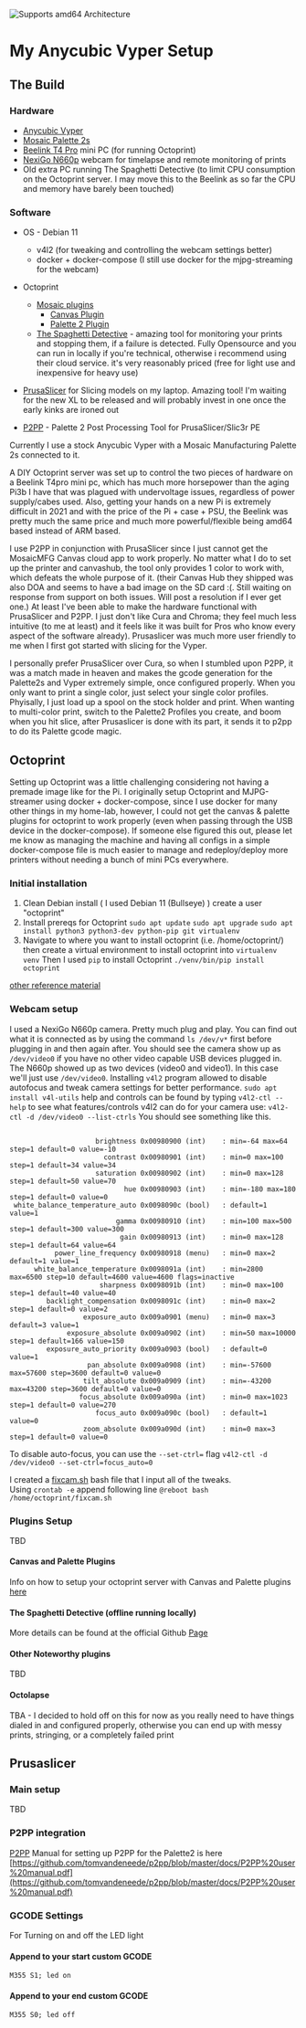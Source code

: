 ![Supports amd64 Architecture][op-vyper-amd64-shield]

# My Anycubic Vyper Setup

## The Build
### Hardware
- [Anycubic Vyper](https://www.anycubic.com/products/anycubic-vyper)
- [Mosaic Palette 2s](https://www.mosaicmfg.com/products/palette-2s)
- [Beelink T4 Pro](https://www.amazon.com/Beelink-Windows-Celeron-Computer-Supports/dp/B09373HTN7/ref=sr_1_3?keywords=beelink%20t4%20pro&qid=1638812712&s=electronics&sr=1-3) mini PC (for running Octoprint)
- [NexiGo N660p](https://www.amazon.com/AutoFocus-Microphone-NexiGo-N660P-Computer/dp/B08L7ZLNHB) webcam for timelapse and remote monitoring of prints
- Old extra PC running The Spaghetti Detective (to limit CPU consumption on the Octoprint server. I may move this to the Beelink as so far the CPU and memory have barely been touched)

### Software
- OS - Debian 11
	- v4l2 (for tweaking and controlling the webcam settings better)
	- docker + docker-compose (I still use docker for the mjpg-streaming for the webcam)
- Octoprint
	- [Mosaic plugins](https://support.mosaicmfg.com/Guide/Setup+Guide:+DIY+CANVAS+Hub+(OctoPi+++CANVAS+and+P2+Plugins)/42)
		- [Canvas Plugin](https://gitlab.com/mosaic-mfg/canvas-plugin/-/archive/master/canvas-plugin-master.zip) 
		- [Palette 2 Plugin](https://gitlab.com/mosaic-mfg/palette-2-plugin/-/archive/master/palette-2-plugin-master.zip)
	- [The Spaghetti Detective](https://github.com/TheSpaghettiDetective/TheSpaghettiDetective) - amazing tool for monitoring your prints and stopping them, if a failure is detected. Fully Opensource and you can run in locally if you're technical, otherwise i recommend using their cloud service. it's very reasonably priced (free for light use and inexpensive for heavy use)

- [PrusaSlicer](https://www.prusa3d.com/page/prusaslicer_424/) for Slicing models on my laptop. Amazing tool! I'm waiting for the new XL to be released and will probably invest in one once the early kinks are ironed out
-  [P2PP](https://github.com/tomvandeneede/p2pp) - Palette 2 Post Processing Tool for PrusaSlicer/Slic3r PE
	

Currently I use a stock Anycubic Vyper with a Mosaic Manufacturing Palette 2s connected to it.

A DIY Octoprint server was set up to control the two pieces of hardware on a Beelink T4pro mini pc, which has much more horsepower than the aging Pi3b I have that was plagued with undervoltage issues, regardless of power supply/cabes used. Also, getting your hands on a new Pi is extremely difficult in 2021 and with the price of the Pi + case + PSU, the Beelink was pretty much the same price and much more powerful/flexible being amd64 based instead of ARM based. 

I use P2PP in conjunction with PrusaSlicer since I just cannot get the MosaicMFG Canvas cloud app to work properly. No matter what I do to set up the printer and canvashub, the tool only provides 1 color to work with, which defeats the whole purpose of it.  (their Canvas Hub they shipped was also DOA and seems to have a bad image on the SD card :(. Still waiting on response from support on both issues. Will post a resolution if I ever get one.)
At least I've been able to make the hardware functional with PrusaSlicer and P2PP. I just don't like Cura and Chroma; they feel much less intuitive (to me at least) and it feels like it was built for Pros who know every aspect of the software already). Prusaslicer was much more user friendly to me when I first got started with slicing for the Vyper.

I personally prefer PrusaSlicer over Cura, so when I stumbled upon P2PP, it was a match made in heaven and makes the gcode generation for the Palette2s and Vyper extremely simple, once configured properly. When you only want to print a single color, just select your single color profiles. Phyisally, I just load up a spool on the stock holder and print. When wanting to multi-color print, switch to the Palette2 Profiles you create, and boom when you hit slice, after Prusaslicer is done with its part, it sends it to p2pp to do its Palette gcode magic. 


## Octoprint
Setting up Octoprint was a little challenging considering not having a premade image like for the Pi. I originally setup Octoprint and MJPG-streamer using docker + docker-compose, since I use docker for many other things in my home-lab, however, I could not get the canvas & palette plugins for octoprint to work properly (even when passing through the USB device in the docker-compose). If someone else figured this out, please let me know as managing the machine and having all configs in a simple docker-compose file is much easier to manage and redeploy/deploy more printers without needing a bunch of mini PCs everywhere. 

### Initial installation
1. Clean Debian install ( I used Debian 11 (Bullseye) ) create a user "octoprint"
2. Install prereqs for Octoprint
	`sudo apt update`
	`sudo apt upgrade`
    ```sudo apt install python3 python3-dev python-pip git virtualenv```
3. Navigate to where you want to install octoprint (i.e. /home/octoprint/) then create a virtual environment to install octoprint into
`virtualenv venv`
Then I used `pip` to install Octoprint
`./venv/bin/pip install octoprint`

[other reference material](https://community.octoprint.org/t/setting-up-octoprint-on-a-raspberry-pi-running-raspbian-or-raspberry-pi-os/2337)

### Webcam setup
I used a NexiGo N660p camera. Pretty much plug and play. You can find out what it is connected as by using the command `ls /dev/v*` first before plugging in and then again after. You should see the camera show up as `/dev/video0` if you have no other video capable USB devices plugged in. The N660p showed up as two devices (video0 and video1). In this case we'll just use `/dev/video0`. Installing `v4l2` program allowed to disable autofocus and tweak camera settings for better performance. 
`sudo apt install v4l-utils`
help and controls can be found by typing `v4l2-ctl --help`
to see what features/controls v4l2 can do for your camera use:
`v4l2-ctl -d /dev/video0 --list-ctrls`
You should see something like this.
```

                     brightness 0x00980900 (int)    : min=-64 max=64 step=1 default=0 value=-10
                       contrast 0x00980901 (int)    : min=0 max=100 step=1 default=34 value=34
                     saturation 0x00980902 (int)    : min=0 max=128 step=1 default=50 value=70
                            hue 0x00980903 (int)    : min=-180 max=180 step=1 default=0 value=0
 white_balance_temperature_auto 0x0098090c (bool)   : default=1 value=1
                          gamma 0x00980910 (int)    : min=100 max=500 step=1 default=300 value=300
                           gain 0x00980913 (int)    : min=0 max=128 step=1 default=64 value=64
           power_line_frequency 0x00980918 (menu)   : min=0 max=2 default=1 value=1
      white_balance_temperature 0x0098091a (int)    : min=2800 max=6500 step=10 default=4600 value=4600 flags=inactive
                      sharpness 0x0098091b (int)    : min=0 max=100 step=1 default=40 value=40
         backlight_compensation 0x0098091c (int)    : min=0 max=2 step=1 default=0 value=2
                  exposure_auto 0x009a0901 (menu)   : min=0 max=3 default=3 value=1
              exposure_absolute 0x009a0902 (int)    : min=50 max=10000 step=1 default=166 value=150
         exposure_auto_priority 0x009a0903 (bool)   : default=0 value=1
                   pan_absolute 0x009a0908 (int)    : min=-57600 max=57600 step=3600 default=0 value=0
                  tilt_absolute 0x009a0909 (int)    : min=-43200 max=43200 step=3600 default=0 value=0
                 focus_absolute 0x009a090a (int)    : min=0 max=1023 step=1 default=0 value=270
                     focus_auto 0x009a090c (bool)   : default=1 value=0
                  zoom_absolute 0x009a090d (int)    : min=0 max=3 step=1 default=0 value=0

```
To disable auto-focus, you can use the `--set-ctrl=` flag
`v4l2-ctl -d /dev/video0 --set-ctrl=focus_auto=0`
 
I created a [fixcam.sh](https://github.com/rchamp26/Octoprint_AnycubicVyper/blob/main/fixcam.sh) bash file that I input all of the tweaks. 	
Using `crontab -e` append following line
`@reboot bash /home/octoprint/fixcam.sh`

### Plugins Setup
TBD
#### Canvas and Palette Plugins
Info on how to setup your octoprint server with Canvas and Palette plugins [here](https://support.mosaicmfg.com/Guide/Setup+Guide:+DIY+CANVAS+Hub+(OctoPi+++CANVAS+and+P2+Plugins)/42)


#### The Spaghetti Detective (offline running locally)
More details can be found at the official Github [Page][op-vyper-tsd]
#### Other Noteworthy plugins
TBD

#### Octolapse
TBA - I decided to hold off on this for now as you really need to have things dialed in and configured properly, otherwise you can end up with messy prints, stringing, or a completely failed print


## Prusaslicer

### Main setup
TBD
### P2PP integration
[P2PP](https://github.com/tomvandeneede/p2pp)
Manual for setting up P2PP for the Palette2 is here [https://github.com/tomvandeneede/p2pp/blob/master/docs/P2PP%20user%20manual.pdf](https://github.com/tomvandeneede/p2pp/blob/master/docs/P2PP%20user%20manual.pdf)


### GCODE Settings

For Turning on and off the LED light

#### Append to your start custom GCODE

    M355 S1; led on 

#### Append to your end custom GCODE

    M355 S0; led off





[op-vyper-amd64-shield]: https://img.shields.io/badge/amd64-yes-green.svg?style=flat
[op-vyper-tsd]: https://github.com/TheSpaghettiDetective/TheSpaghettiDetective
